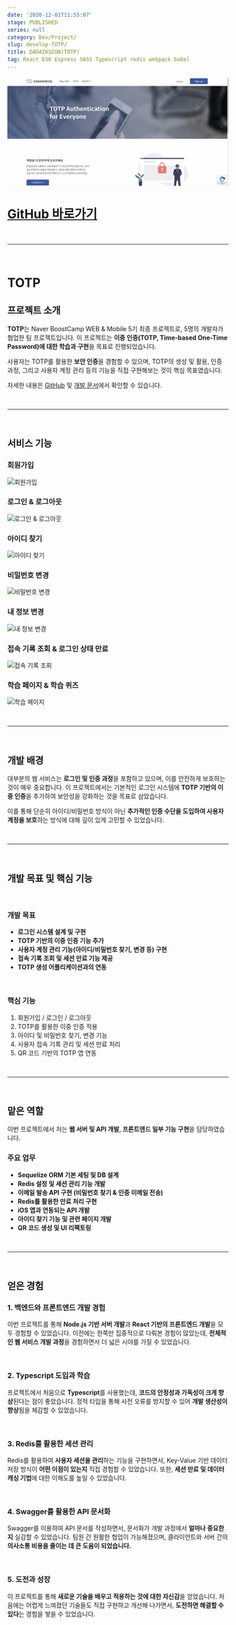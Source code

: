 ```yaml
---
date: '2020-12-01T11:55:07'
stage: PUBLISHED
series: null
category: Dev/Project/
slug: develop-TOTP/
title: DADAIKSEON(TOTP)
tag: React ES6 Express SASS Typescript redis webpack babel
---
```


![TOTP 프로젝트](assets/develop-TOTP/20221011234103575.png)

# **[GitHub 바로가기](https://github.com/boostcamp-2020/Project03-A-TOTP)**

<br/>

---

<br/>

# TOTP

## 프로젝트 소개

**TOTP**는 Naver BoostCamp WEB & Mobile 5기 최종 프로젝트로, 5명의 개발자가 협업한 팀 프로젝트입니다.
이 프로젝트는 **이중 인증(TOTP, Time-based One-Time Password)에 대한 학습과 구현**을 목표로 진행되었습니다.

사용자는 TOTP를 활용한 **보안 인증**을 경험할 수 있으며, TOTP의 생성 및 활용, 인증 과정, 그리고 사용자 계정 관리 등의 기능을 직접 구현해보는 것이 핵심 목표였습니다.

자세한 내용은 [GitHub](https://github.com/boostcamp-2020/Project03-A-TOTP) 및 [개발 문서](https://github.com/boostcamp-2020/Project03-A-TOTP/wiki)에서 확인할 수 있습니다.

<br/>

---

<br/>

## 서비스 기능

### 회원가입

![회원가입](https://user-images.githubusercontent.com/41230031/102709735-50cb0a00-42f0-11eb-9e62-b8b786b36e15.gif)

### 로그인 & 로그아웃

![로그인 & 로그아웃](https://user-images.githubusercontent.com/41230031/102709979-6b05e780-42f2-11eb-9ee2-db0cdb2a8fb4.gif)

### 아이디 찾기

![아이디 찾기](https://user-images.githubusercontent.com/41230031/102710367-1fa10880-42f5-11eb-87c1-76bd1fdbb19a.gif)

### 비밀번호 변경

![비밀번호 변경](https://user-images.githubusercontent.com/41230031/102710368-216acc00-42f5-11eb-9c2b-51cd75cccc11.gif)

### 내 정보 변경

![내 정보 변경](https://user-images.githubusercontent.com/41230031/102710376-262f8000-42f5-11eb-9f39-6449d3a842bd.gif)

### 접속 기록 조회 & 로그인 상태 만료

![접속 기록 조회](https://user-images.githubusercontent.com/41230031/102710639-0600c080-42f7-11eb-8ed9-d26a63d54343.gif)

### 학습 페이지 & 학습 퀴즈

![학습 페이지](https://user-images.githubusercontent.com/41230031/102710854-ac999100-42f8-11eb-8283-106f23ecb204.gif)

<br/>

---

<br/>

## 개발 배경

대부분의 웹 서비스는 **로그인 및 인증 과정**을 포함하고 있으며, 이를 안전하게 보호하는 것이 매우 중요합니다.
이 프로젝트에서는 기본적인 로그인 시스템에 **TOTP 기반의 이중 인증**을 추가하여 보안성을 강화하는 것을 목표로 삼았습니다.

이를 통해 단순히 아이디/비밀번호 방식이 아닌 **추가적인 인증 수단을 도입하여 사용자 계정을 보호**하는 방식에 대해 깊이 있게 고민할 수 있었습니다.

<br/>

---

<br/>

## 개발 목표 및 핵심 기능

<br/>

### 개발 목표

- **로그인 시스템 설계 및 구현**
- **TOTP 기반의 이중 인증 기능 추가**
- **사용자 계정 관리 기능(아이디/비밀번호 찾기, 변경 등) 구현**
- **접속 기록 조회 및 세션 만료 기능 제공**
- **TOTP 생성 어플리케이션과의 연동**

<br/>

### 핵심 기능

1. 회원가입 / 로그인 / 로그아웃
2. TOTP를 활용한 이중 인증 적용
3. 아이디 및 비밀번호 찾기, 변경 기능
4. 사용자 접속 기록 관리 및 세션 만료 처리
5. QR 코드 기반의 TOTP 앱 연동

<br/>

---

<br/>

## 맡은 역할

이번 프로젝트에서 저는 **웹 서버 및 API 개발, 프론트엔드 일부 기능 구현**을 담당하였습니다.

### 주요 업무

- **Sequelize ORM 기본 세팅 및 DB 설계**
- **Redis 설정 및 세션 관리 기능 개발**
- **이메일 발송 API 구현 (비밀번호 찾기 & 인증 이메일 전송)**
- **Redis를 활용한 만료 처리 구현**
- **iOS 앱과 연동되는 API 개발**
- **아이디 찾기 기능 및 관련 페이지 개발**
- **QR 코드 생성 및 UI 리팩토링**

<br/>

---

<br/>

## 얻은 경험

### 1. **백엔드와 프론트엔드 개발 경험**

이번 프로젝트를 통해 **Node.js 기반 서버 개발**과 **React 기반의 프론트엔드 개발**을 모두 경험할 수 있었습니다.
이전에는 한쪽만 집중적으로 다뤄본 경험이 많았는데, **전체적인 웹 서비스 개발 과정**을 경험하면서 더 넓은 시야를 가질 수 있었습니다.

<br/>

### 2. **Typescript 도입과 학습**

프로젝트에서 처음으로 **Typescript**를 사용했는데, **코드의 안정성과 가독성이 크게 향상**된다는 점이 좋았습니다.
정적 타입을 통해 사전 오류를 방지할 수 있어 **개발 생산성이 향상**됨을 체감할 수 있었습니다.

<br/>

### 3. **Redis를 활용한 세션 관리**

Redis를 활용하여 **사용자 세션을 관리**하는 기능을 구현하면서,
Key-Value 기반 데이터 저장 방식이 **어떤 이점이 있는지** 직접 경험할 수 있었습니다.
또한, **세션 만료 및 데이터 캐싱 기법**에 대한 이해도를 높일 수 있었습니다.

<br/>

### 4. **Swagger를 활용한 API 문서화**

Swagger를 이용하여 API 문서를 작성하면서, 문서화가 개발 과정에서 **얼마나 중요한지** 실감할 수 있었습니다.
팀원 간 원활한 협업이 가능해졌으며, 클라이언트와 서버 간의 **의사소통 비용을 줄이는 데 큰 도움이 되었습니다.**

<br/>

### 5. **도전과 성장**

이 프로젝트를 통해 **새로운 기술을 배우고 적용하는 것에 대한 자신감**을 얻었습니다.
처음에는 어렵게 느껴졌던 기술들도 직접 구현하고 개선해 나가면서, **도전하면 해결할 수 있다**는 경험을 쌓을 수 있었습니다.
